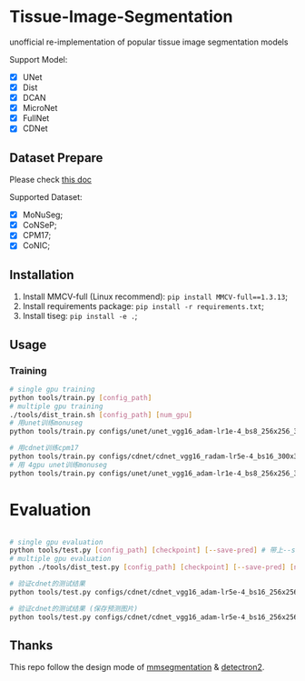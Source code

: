 # Tissue-Image-Segmentation

unofficial re-implementation of popular tissue image segmentation models

Support Model:

- [x] UNet
- [x] Dist
- [x] DCAN
- [x] MicroNet
- [x] FullNet
- [x] CDNet

## Dataset Prepare

Please check [this doc](docs/data_prepare.md)

Supported Dataset:

- [x] MoNuSeg;
- [x] CoNSeP;
- [x] CPM17;
- [x] CoNIC;

## Installation

1. Install MMCV-full (Linux recommend): `pip install MMCV-full==1.3.13`;
2. Install requirements package: `pip install -r requirements.txt`;
3. Install tiseg: `pip install -e .`;

## Usage

### Training

```Bash
# single gpu training
python tools/train.py [config_path]
# multiple gpu training
./tools/dist_train.sh [config_path] [num_gpu]
# 用unet训练monuseg
python tools/train.py configs/unet/unet_vgg16_adam-lr1e-4_bs8_256x256_300e_monuseg.py

# 用cdnet训练cpm17
python tools/train.py configs/cdnet/cdnet_vgg16_radam-lr5e-4_bs16_300x300_300e_cpm17.py 
# 用 4gpu unet训练monuseg
python tools/train.py configs/unet/unet_vgg16_adam-lr1e-4_bs8_256x256_300e_monuseg.py 4
```

# Evaluation

```Bash

# single gpu evaluation
python tools/test.py [config_path] [checkpoint] [--save-pred] # 带上--save-pred表示保存预测的图片结果
# multiple gpu evaluation
python ./tools/dist_test.py [config_path] [checkpoint] [--save-pred] [num_gpu]

# 验证cdnet的测试结果 
python tools/test.py configs/cdnet/cdnet_vgg16_adam-lr5e-4_bs16_256x256_300e_monuseg.py work_dirs/cdnet/cdnet_vgg16_adam-lr5e-4_bs16_256x256_300e_monuseg/best_mAji_epoch_160.pth

# 验证cdnet的测试结果 (保存预测图片)
python tools/test.py configs/cdnet/cdnet_vgg16_adam-lr5e-4_bs16_256x256_300e_monuseg.py work_dirs/cdnet/cdnet_vgg16_adam-lr5e-4_bs16_256x256_300e_monuseg/best_mAji_epoch_160.pth --save-pred
```

## Thanks

This repo follow the design mode of [mmsegmentation](https://github.com/open-mmlab/mmsegmentation) & [detectron2](https://github.com/facebookresearch/detectron2).
